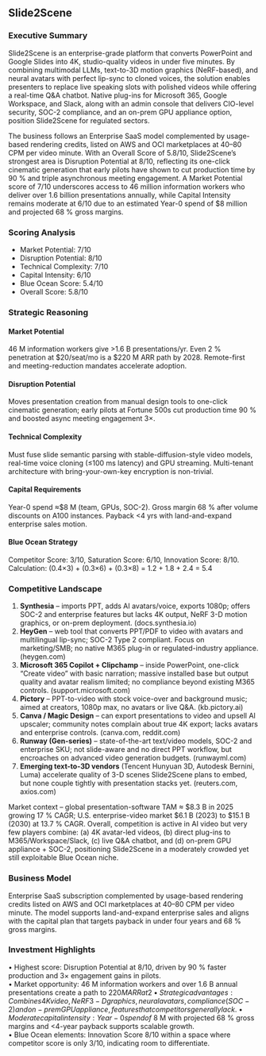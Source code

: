 ## Slide2Scene

### Executive Summary
Slide2Scene is an enterprise-grade platform that converts PowerPoint and Google Slides into 4K, studio-quality videos in under five minutes. By combining multimodal LLMs, text-to-3D motion graphics (NeRF-based), and neural avatars with perfect lip-sync to cloned voices, the solution enables presenters to replace live speaking slots with polished videos while offering a real-time Q&A chatbot. Native plug-ins for Microsoft 365, Google Workspace, and Slack, along with an admin console that delivers CIO-level security, SOC-2 compliance, and an on-prem GPU appliance option, position Slide2Scene for regulated sectors.

The business follows an Enterprise SaaS model complemented by usage-based rendering credits, listed on AWS and OCI marketplaces at $40–$80 CPM per video minute. With an Overall Score of 5.8/10, Slide2Scene’s strongest area is Disruption Potential at 8/10, reflecting its one-click cinematic generation that early pilots have shown to cut production time by 90 % and triple asynchronous meeting engagement. A Market Potential score of 7/10 underscores access to 46 million information workers who deliver over 1.6 billion presentations annually, while Capital Intensity remains moderate at 6/10 due to an estimated Year-0 spend of $8 million and projected 68 % gross margins.

### Scoring Analysis
- Market Potential: 7/10  
- Disruption Potential: 8/10  
- Technical Complexity: 7/10  
- Capital Intensity: 6/10  
- Blue Ocean Score: 5.4/10  
- Overall Score: 5.8/10  

### Strategic Reasoning

#### Market Potential
46 M information workers give >1.6 B presentations/yr. Even 2 % penetration at $20/seat/mo is a $220 M ARR path by 2028. Remote-first and meeting-reduction mandates accelerate adoption.

#### Disruption Potential
Moves presentation creation from manual design tools to one-click cinematic generation; early pilots at Fortune 500s cut production time 90 % and boosted async meeting engagement 3×.

#### Technical Complexity
Must fuse slide semantic parsing with stable-diffusion-style video models, real-time voice cloning (≤100 ms latency) and GPU streaming. Multi-tenant architecture with bring-your-own-key encryption is non-trivial.

#### Capital Requirements
Year-0 spend ≈$8 M (team, GPUs, SOC-2). Gross margin 68 % after volume discounts on A100 instances. Payback <4 yrs with land-and-expand enterprise sales motion.

#### Blue Ocean Strategy
Competitor Score: 3/10, Saturation Score: 6/10, Innovation Score: 8/10. Calculation: (0.4×3) + (0.3×6) + (0.3×8) = 1.2 + 1.8 + 2.4 = 5.4

### Competitive Landscape
1. **Synthesia** – imports PPT, adds AI avatars/voice, exports 1080p; offers SOC-2 and enterprise features but lacks 4K output, NeRF 3-D motion graphics, or on-prem deployment. (docs.synthesia.io)  
2. **HeyGen** – web tool that converts PPT/PDF to video with avatars and multilingual lip-sync; SOC-2 Type 2 compliant. Focus on marketing/SMB; no native M365 plug-in or regulated-industry appliance. (heygen.com)  
3. **Microsoft 365 Copilot + Clipchamp** – inside PowerPoint, one-click “Create video” with basic narration; massive installed base but output quality and avatar realism limited; no compliance beyond existing M365 controls. (support.microsoft.com)  
4. **Pictory** – PPT-to-video with stock voice-over and background music; aimed at creators, 1080p max, no avatars or live Q&A. (kb.pictory.ai)  
5. **Canva / Magic Design** – can export presentations to video and upsell AI upscaler; community notes complain about true 4K export; lacks avatars and enterprise controls. (canva.com, reddit.com)  
6. **Runway (Gen-series)** – state-of-the-art text/video models, SOC-2 and enterprise SKU; not slide-aware and no direct PPT workflow, but encroaches on advanced video generation budgets. (runwayml.com)  
7. **Emerging text-to-3D vendors** (Tencent Hunyuan 3D, Autodesk Bernini, Luma) accelerate quality of 3-D scenes Slide2Scene plans to embed, but none couple tightly with presentation stacks yet. (reuters.com, axios.com)  

Market context – global presentation-software TAM ≈ $8.3 B in 2025 growing 17 % CAGR; U.S. enterprise-video market $6.1 B (2023) to $15.1 B (2030) at 13.7 % CAGR. Overall, competition is active in AI video but very few players combine: (a) 4K avatar-led videos, (b) direct plug-ins to M365/Workspace/Slack, (c) live Q&A chatbot, and (d) on-prem GPU appliance + SOC-2, positioning Slide2Scene in a moderately crowded yet still exploitable Blue Ocean niche.

### Business Model
Enterprise SaaS subscription complemented by usage-based rendering credits listed on AWS and OCI marketplaces at $40–$80 CPM per video minute. The model supports land-and-expand enterprise sales and aligns with the capital plan that targets payback in under four years and 68 % gross margins.

### Investment Highlights
• Highest score: Disruption Potential at 8/10, driven by 90 % faster production and 3× engagement gains in pilots.  
• Market opportunity: 46 M information workers and over 1.6 B annual presentations create a path to $220 M ARR at 2 % penetration.  
• Strategic advantages: Combines 4K video, NeRF 3-D graphics, neural avatars, compliance (SOC-2) and on-prem GPU appliance, features that competitors generally lack.  
• Moderate capital intensity: Year-0 spend of ~$8 M with projected 68 % gross margins and <4-year payback supports scalable growth.  
• Blue Ocean elements: Innovation Score 8/10 within a space where competitor score is only 3/10, indicating room to differentiate.
